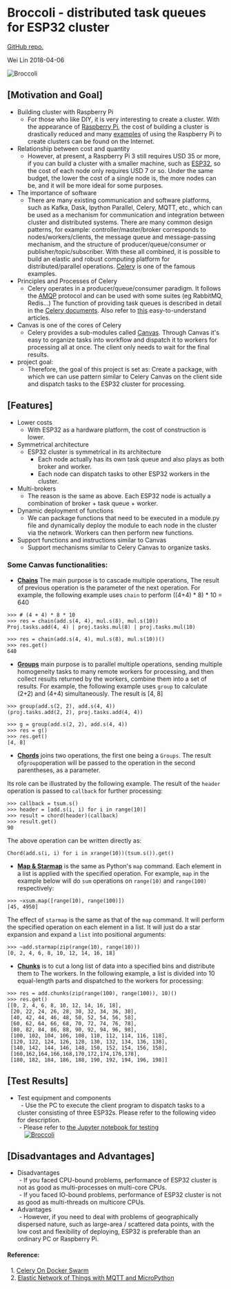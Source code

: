 
# Broccoli - distributed task queues for ESP32 cluster
[GitHub repo.](https://github.com/Wei1234c/Broccoli)

Wei Lin
2018-04-06

![Broccoli](https://raw.githubusercontent.com/Wei1234c/Broccoli/master/jpgs/Broccoli_cluster_cover.gif)

## [Motivation and Goal]
- Building cluster with Raspberry Pi  
  - For those who like DIY, it is very interesting to create a cluster. With the appearance of [Raspberry Pi](https://www.raspberrypi.org/), the cost of building a cluster is drastically reduced and many [examples](https://www.google.com.tw/search?q=raspberry+pi+cluster&tbm=isch&tbo=u&source=univ&sa=X&ved=0ahUKEwiTuYuw4qDaAhWMgLwKHXaMCNkQsAQIUA&biw=1543&bih=732) of using the Raspberry Pi to create clusters can be found on the Internet.  
- Relationship between cost and quantity  
  - However, at present, a Raspberry Pi 3 still requires USD 35 or more, if you can build a cluster with a smaller machine, such as [ESP32](https://en.wikipedia.org/wiki/ESP32), so the cost of each node only requires USD 7 or so. Under the same budget, the lower the cost of a single node is, the more nodes can be, and it will be more ideal for some purposes.  
- The importance of software  
  - There are many existing communication and software platforms, such as Kafka, Dask, Ipython Parallel, Celery, MQTT, etc., which can be used as a mechanism for communication and integration between cluster and distributed systems. There are many common design patterns, for example: controller/master/broker corresponds to nodes/workers/clients, the message queue and message-passing mechanism, and the structure of producer/queue/consumer or publisher/topic/subscriber. With these all combined, it is possible to build an elastic and robust computing platform for distributed/parallel operations. [Celery](http://www.celeryproject.org/) is one of the famous examples.  
- Principles and Processes of Celery  
  - Celery operates in a producer/queue/consumer paradigm. It follows the [AMQP](https://www.amqp.org/) protocol and can be used with some suites (eg RabbitMQ, Redis...) The function of providing task queues is described in detail in the [Celery documents](http://docs.celeryproject.org/en/latest/getting-started/index.html). Also refer to [this]( Https://www.vinta.com.br/blog/2017/celery-overview-archtecture-and-how-it-works/) easy-to-understand articles.  
- Canvas is one of the cores of Celery  
  - Celery provides a sub-modules called [Canvas](http://docs.celeryproject.org/en/latest/userguide/canvas.html). Through Canvas it's easy to organize tasks into workflow and dispatch it to workers for processing all at once. The client only needs to wait for the final results.  
- project goal:  
  - Therefore, the goal of this project is set as: Create a package, with which we can use pattern similar to Celery Canvas on the client side and dispatch tasks to the ESP32 cluster for processing.  

## [Features]
- Lower costs  
  - With ESP32 as a hardware platform, the cost of construction is lower.  
- Symmetrical architecture  
  - ESP32 cluster is symmetrical in its architecture  
    - Each node actually has its own task queue and also plays as both broker and worker.  
    - Each node can dispatch tasks to other ESP32 workers in the cluster.  
- Multi-brokers  
  - The reason is the same as above. Each ESP32 node is actually a combination of broker + task queue + worker.  
- Dynamic deployment of functions  
  - We can package functions that need to be executed in a module.py file and dynamically deploy the module to each node in the cluster via the network. Workers can then perform new functions.  
- Support functions and instructions similar to Canvas  
  - Support mechanisms similar to Celery Canvas to organize tasks.  


### Some Canvas functionalities:

- **[Chains](http://docs.celeryproject.org/en/latest/userguide/canvas.html#chains)** The main purpose is to cascade multiple operations, The result of previous operation is the parameter of the next operation. For example, the following example uses `chain` to perform ((4+4) * 8) * 10 = 640  


```
>>> # (4 + 4) * 8 * 10
>>> res = chain(add.s(4, 4), mul.s(8), mul.s(10))
Proj.tasks.add(4, 4) | proj.tasks.mul(8) | proj.tasks.mul(10)

>>> res = chain(add.s(4, 4), mul.s(8), mul.s(10))()
>>> res.get()
640
```

- **[Groups](http://docs.celeryproject.org/en/latest/userguide/canvas.html#groups)** main purpose is to parallel multiple operations, sending multiple homogeneity tasks to many remote workers for processing, and then collect results returned by the workers, combine them into a set of results. For example, the following example uses `group` to calculate (2+2) and (4+4) simultaneously. The result is [4, 8]  

```
>>> group(add.s(2, 2), add.s(4, 4))
(proj.tasks.add(2, 2), proj.tasks.add(4, 4))

>>> g = group(add.s(2, 2), add.s(4, 4))
>>> res = g()
>>> res.get()
[4, 8]
```

- **[Chords](http://docs.celeryproject.org/en/latest/userguide/canvas.html#chords)** joins two operations, the first one being a `Groups`. The result of`group`operation will be passed to the operation in the second parentheses, as a parameter.

Its role can be illustrated by the following example. The result of the `header` operation is passed to `callback` for further processing:
```
>>> callback = tsum.s()
>>> header = [add.s(i, i) for i in range(10)]
>>> result = chord(header)(callback)
>>> result.get()
90
```
The above operation can be written directly as:
```
Chord(add.s(i, i) for i in xrange(10))(tsum.s()).get()
```

- **[Map & Starmap](http://docs.celeryproject.org/en/latest/userguide/canvas.html#map-starmap)** is the same as Python's `map` command. Each element in a list is applied with the specified operation. For example, `map` in the example below will do `sum` operations on `range(10)` and `range(100)` respectively:
```
>>> ~xsum.map([range(10), range(100)])
[45, 4950]
```
The effect of `starmap` is the same as that of the `map` command. It will perform the specified operation on each element in a list. It will just do a star expansion and expand a `list` into positional arguments:
```
>>> ~add.starmap(zip(range(10), range(10)))
[0, 2, 4, 6, 8, 10, 12, 14, 16, 18]
```

- **[Chunks](http://docs.celeryproject.org/en/latest/userguide/canvas.html#chunks)** is to cut a long list of data into a specified bins and distribute them to The workers. In the following example, a list is divided into 10 equal-length parts and dispatched to the workers for processing:
```
>>> res = add.chunks(zip(range(100), range(100)), 10)()
>>> res.get()
[[0, 2, 4, 6, 8, 10, 12, 14, 16, 18],
 [20, 22, 24, 26, 28, 30, 32, 34, 36, 38],
 [40, 42, 44, 46, 48, 50, 52, 54, 56, 58],
 [60, 62, 64, 66, 68, 70, 72, 74, 76, 78],
 [80, 82, 84, 86, 88, 90, 92, 94, 96, 98],
 [100, 102, 104, 106, 108, 110, 112, 114, 116, 118],
 [120, 122, 124, 126, 128, 130, 132, 134, 136, 138],
 [140, 142, 144, 146, 148, 150, 152, 154, 156, 158],
 [160,162,164,166,168,170,172,174,176,178],
 [180, 182, 184, 186, 188, 190, 192, 194, 196, 198]]
```


## [Test Results]
- Test equipment and components  
  - Use the PC to execute the client program to dispatch tasks to a cluster consisting of three ESP32s. Please refer to the following video for description.  
 - Please refer to [the Jupyter notebook for testing](https://github.com/Wei1234c/Broccoli/blob/master/notebooks/demo/mini%20cluster%20test.ipynb)  
 
 
[![Broccoli](https://raw.githubusercontent.com/Wei1234c/Broccoli/master/jpgs/youtube.jpeg)](https://youtu.be/LbiSnh8w1kM)



## [Disadvantages and Advantages]
- Disadvantages  
  - If you faced CPU-bound problems, performance of ESP32 cluster is not as good as multi-processes on multi-core CPUs.  
  - If you faced IO-bound problems, performance of ESP32 cluster is not as good as multi-threads on multicore CPUs.  
- Advantages  
  - However, if you need to deal with problems of geographically dispersed nature, such as large-area / scattered data points, with the low cost and flexibility of deploying, ESP32 is preferable than an ordinary PC or Raspberry Pi.  


#### Reference:
  1. [Celery On Docker Swarm](https://github.com/Wei1234c/CeleryOnDockerSwarm/blob/master/celery_projects/CeleryOnDockerSwarm.md)  
  2. [Elastic Network of Things with MQTT and MicroPython](https://github.com/Wei1234c/Elastic_Network_of_Things_with_MQTT_and_MicroPython)
